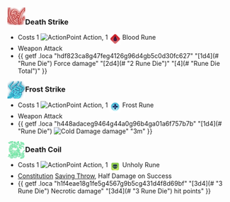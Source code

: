 
<img align="left" alt="Action_DeathKnight_DeathStrike.png" height="40" src="images/ControllerIcons/skills_png/Action_DeathKnight_DeathStrike.png" />

### Death Strike
- Costs 1 <img src="https://bg3.wiki/w/images/f/f2/Action_Icon.png" height="25" align="top" alt="ActionPoint" /> Action, 1 <img src="images/WoWDeathKnightClass/Shared/Resources/Icon_DK_BloodRune.png" height="25" align="top" alt="BloodRune" /> Blood Rune
- Weapon Attack
- {{ getf .loca "hdf823ca8g47feg4126g96d4gb5c0d30fc627" "[1d4](# \"Rune Die\") Force damage" "[2d4](# \"2 Rune Die\")" "[4](# \"Rune Die Total\")" }}


<img align="left" alt="Action_DeathKnight_FrostStrike.png" height="40" src="images/ControllerIcons/skills_png/Action_DeathKnight_FrostStrike.png" />

### Frost Strike

- Costs 1 <img src="https://bg3.wiki/w/images/f/f2/Action_Icon.png" height="25" align="top" alt="ActionPoint" /> Action, 1 <img src="images/WoWDeathKnightClass/Shared/Resources/Icon_DK_FrostRune.png" height="25" align="top" alt="FrostRune" /> Frost Rune
- Weapon Attack
- {{ getf .loca "h448adaceg9464g44a0g96b4ga01a6f757b7b" "[1d4](# \"Rune Die\") <img src='https://bg3.wiki/w/images/0/05/Cold_Damage_Icon.png' height='25' align='top' alt='Cold Damage' /> damage" "3m" }}


<img align="left" alt="Action_DeathKnight_DeathCoil.png" height="40" src="images/ControllerIcons/skills_png/Action_DeathKnight_DeathCoil.png" />

### Death Coil
- Costs 1 <img src="https://bg3.wiki/w/images/f/f2/Action_Icon.png" height="25" align="top" alt="ActionPoint" /> Action, 1 <img src="images/WoWDeathKnightClass/Shared/Resources/Icon_DK_UnholyRune.png" height="25" align="top" alt="UnholyRune" /> Unholy Rune
- [Constitution](https://bg3.wiki/wiki/Constitution) [Saving Throw](https://bg3.wiki/wiki/Saving_Throw), Half Damage on Success
- {{ getf .loca "h1f4eae18g1fe5g4567g9b5cg431d4f8d69bf" "[3d4](# \"3 Rune Die\") Necrotic damage" "[3d4](# \"3 Rune Die\") hit points" }}